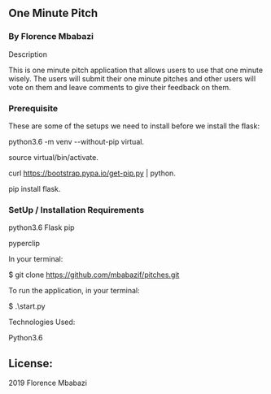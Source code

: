 ## One Minute Pitch

### By Florence Mbabazi

Description

This is one minute pitch application that allows users to use that one minute wisely. The users will submit their one minute pitches and other users will vote on them and leave comments to give their feedback on them.

### Prerequisite

These are some of the setups we need to install before we install the flask:

python3.6 -m venv --without-pip virtual.

source virtual/bin/activate.

curl https://bootstrap.pypa.io/get-pip.py | python.

pip install flask.

### SetUp / Installation Requirements

python3.6
Flask
pip

pyperclip

In your terminal:

\$ git clone https://github.com/mbabazif/pitches.git

To run the application, in your terminal:

\$ .\start.py

Technologies Used:

Python3.6

## License:

2019 Florence Mbabazi
